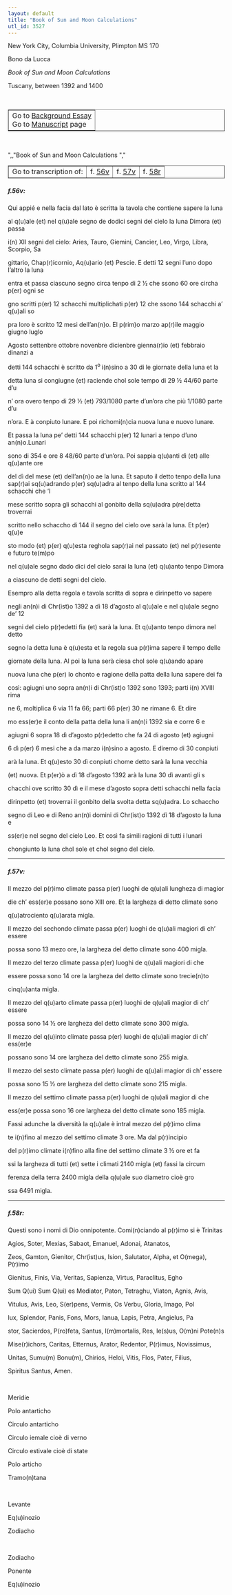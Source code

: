 ```yaml
---
layout: default
title: "Book of Sun and Moon Calculations"
utl_id: 3527
---
```


<p style=""font-weight:300;"">New York City, Columbia University, Plimpton MS 170</p>
<p style=""font-weight:300; margin-left:.25in;"">Bono da Lucca</p>
<p style=""font-weight:300; margin-left:.25in;""><em>Book of Sun and Moon Calculations</em></p>
<p style=""font-weight:300; margin-left:.25in;"">Tuscany, between 1392 and 1400</p>
<p style=""font-size: 0.1em;""> </p>
<table border=""0.5"" cellpadding=""1"" cellspacing=""1"" style=""width: 200px; background-color:#F8F8F8;""><tbody style=""border-color:#ccc""><tr style=""border-color:#ccc""><td>Go to <a href=""https://italian-paleography.library.utoronto.ca/content/about_IP_310"" style=""font-weight:300;"" target=""_blank"">Background Essay</a><br />
			Go to <a href=""https://italian-paleography.library.utoronto.ca/islandora/object/italianpaleography%3AIP_310"" style=""font-weight:300;"" target=""_blank"">Manuscript</a> page</td>
</tr></tbody></table><p> </p>
",,"Book of Sun and Moon Calculations
","
<table border=""0.5"" cellpadding=""1"" cellspacing=""1"" style=""width: 320px; margin-left: 0.25in;""><tbody><tr style=""border-color:#B3B6B7""><td style=""text-align:center"">Go to transcription of:</td>
<td style=""text-align:center"">f. <a href=""#1"">56v</a></td>
<td style=""text-align:center"">f. <a href=""#2"">57v</a></td>
<td style=""text-align:center"">f. <a href=""#3"">58r</a></td>
</tr></tbody></table>
<h5 id=""1"" style=""color:#555;"">f.56v:</h5>
<p>Qui appié e nella facia dal lato è scritta la tavola che contiene sapere la luna</p>
<p>al q(u)ale (et) nel q(u)ale segno de dodici segni del cielo la luna Dimora (et) passa</p>
<p>i(n) XII segni del cielo: Aries, Tauro, Giemini, Cancier, Leo, Virgo, Libra, Scorpio, Sa</p>
<p>gittario, Chap(r)icornio, Aq(u)ario (et) Pescie. E detti 12 segni l’uno dopo l’altro la luna</p>
<p>entra et passa ciascuno segno circa tenpo di 2 ½ che ssono 60 ore circha p(er) ogni se</p>
<p>gno scritti p(er) 12 schacchi multiplichati p(er) 12 che ssono 144 schacchi a’ q(u)ali so</p>
<p>pra loro è scritto 12 mesi dell’an(n)o. El p(rim)o marzo ap(r)ile maggio giugno luglo</p>
<p>Agosto settenbre ottobre novenbre dicienbre gienna(r)io (et) febbraio dinanzi a</p>
<p>detti 144 schacchi è scritto da 1<sup>o </sup>i(n)sino a 30 di le giornate della luna et la</p>
<p>detta luna si congiugne (et) raciende chol sole tempo di 29 ½ 44/60 parte d’u</p>
<p>n’ ora overo tenpo di 29 ½ (et) 793/1080 parte d’un’ora che più 1/1080 parte d’u</p>
<p>n’ora. E à conpiuto lunare. E poi richomi(n)cia nuova luna e nuovo lunare.</p>
<p>Et passa la luna pe’ detti 144 schacchi p(er) 12 lunari a tenpo d’uno an(n)o.Lunari</p>
<p>sono di 354 e ore 8 48/60 parte d’un’ora. Poi sappia q(u)anti dì (et) alle q(u)ante ore</p>
<p>del dì del mese (et) dell’an(n)o ae la luna. Et saputo il detto tenpo della luna<br />
sap(r)ai sq(u)adrando p(er) sq(u)adra al tenpo della luna scritto al 144 schacchi che ‘l</p>
<p>mese scritto sopra gli schacchi al gonbito della sq(u)adra p(re)detta troverrai</p>
<p>scritto nello schaccho di 144 il segno del cielo ove sarà la luna. Et p(er) q(u)e</p>
<p>sto modo (et) p(er) q(u)esta reghola sap(r)ai nel passato (et) nel p(r)esente e futuro te(m)po</p>
<p>nel q(u)ale segno dado dici del cielo sarai la luna (et) q(u)anto tenpo Dimora</p>
<p>a ciascuno de detti segni del cielo.</p>
<p>Esempro alla detta regola e tavola scritta di sopra e dirinpetto vo sapere</p>
<p>negli an(n)i di Chr(ist)o 1392 a dì 18 d’agosto al q(u)ale e nel q(u)ale segno de’ 12</p>
<p>segni del cielo p(r)edetti fia (et) sarà la luna. Et q(u)anto tenpo dimora nel detto</p>
<p>segno la detta luna è q(u)esta et la regola sua p(r)ima sapere il tempo delle</p>
<p>giornate della luna. Al poi la luna serà ciesa chol sole q(u)ando apare</p>
<p>nuova luna che p(er) lo chonto e ragione della patta della luna sapere dei fa</p>
<p>così: agiugni uno sopra an(n)i di Chr(ist)o 1392 sono 1393; parti i(n) XVIII rima</p>
<p>ne 6, moltiplica 6 via 11 fa 66; parti 66 p(er) 30 ne rimane 6. Et dire</p>
<p>mo ess(er)e il conto della patta della luna li an(n)i 1392 sia e corre 6 e</p>
<p>agiugni 6 sopra 18 dì d’agosto p(r)edetto che fa 24 di agosto (et) agiugni</p>
<p>6 dì p(er) 6 mesi che a da marzo i(n)sino a agosto. E diremo di 30 conpiuti</p>
<p>arà la luna. Et q(u)esto 30 dì conpiuti chome detto sarà la luna vecchia</p>
<p>(et) nuova. Et p(er)ò a dì 18 d’agosto 1392 arà la luna 30 dì avanti gli s</p>
<p>chacchi ove scritto 30 dì e il mese d’agosto sopra detti schacchi nella facia</p>
<p>dirinpetto (et) troverrai il gonbito della svolta detta sq(u)adra. Lo schaccho</p>
<p>segno di Leo e di Reno an(n)i domini di Chr(ist)o 1392 dì 18 d’agosto la luna e</p>
<p>ss(er)e nel segno del cielo Leo. Et così fa simili ragioni di tutti i lunari</p>
<p>chongiunto la luna chol sole et chol segno del cielo.</p>

<hr /><h5 id=""2"" style=""color:#555;"">f.57v:</h5>
<p>Il mezzo del p(r)imo climate passa p(er) luoghi de q(u)ali lungheza di magior</p>
<p>die ch’ ess(er)e possano sono XIII ore. Et la largheza di detto climate sono</p>
<p>q(u)atrociento q(u)arata migla.</p>
<p>Il mezzo del sechondo climate passa p(er) luoghi de q(u)ali magiori di ch’ essere</p>
<p>possa sono 13 mezo ore, la largheza del detto climate sono 400 migla.</p>
<p>Il mezzo del terzo climate passa p(er) luoghi de q(u)ali magiori di che</p>
<p>essere possa sono 14 ore la largheza del detto climate sono trecie(n)to</p>
<p>cinq(u)anta migla.</p>
<p>Il mezzo del q(u)arto climate passa p(er) luoghi de q(u)ali magior di ch’ essere</p>
<p>possa sono 14 ½ ore largheza del detto climate sono 300 migla.</p>
<p>Il mezzo del q(u)into climate passa p(er) luoghi de q(u)ali magior di ch’ ess(er)e</p>
<p>possano sono 14 ore largheza del detto climate sono 255 migla.</p>
<p>Il mezzo del sesto climate passa p(er) luoghi de q(u)ali magior di ch’ essere</p>
<p>possa sono 15 ½ ore largheza del detto climate sono 215 migla.</p>
<p>Il mezzo del settimo climate passa p(er) luoghi de q(u)ali magior di che</p>
<p>ess(er)e possa sono 16 ore largheza del detto climate sono 185 migla.</p>
<p>Fassi adunche la diversità la q(u)ale è intral mezzo del p(r)imo clima</p>
<p>te i(n)fino al mezzo del settimo climate 3 ore. Ma dal p(r)incipio</p>
<p>del p(r)imo climate i(n)fino alla fine del settimo climate 3 ½ ore et fa</p>
<p>ssi la largheza di tutti (et) sette i climati 2140 migla (et) fassi la circum</p>
<p>ferenza della terra 2400 migla della q(u)ale suo diametro cioè gro</p>
<p>ssa 6491 migla.</p>

<hr /><h5 id=""3"" style=""color:#555;"">f.58r:</h5>
<p>Questi sono i nomi di Dio onnipotente. Comi(n)ciando al p(r)imo si è Trinitas</p>
<p>Agios, Soter, Mexias, Sabaot, Emanuel, Adonai, Atanatos,</p>
<p>Zeos, Gamton, Gienitor, Chr(ist)us, Ision, Salutator, Alpha, et O(mega), P(r)imo</p>
<p>Gienitus, Finis, Via, Veritas, Sapienza, Virtus, Paraclitus, Egho</p>
<p>Sum Q(ui) Sum Q(ui) es Mediator, Paton, Tetraghu, Viaton, Agnis, Avis,</p>
<p>Vitulus, Avis, Leo, S(er)pens, Vermis, Os Verbu, Gloria, Imago, Pol</p>
<p>lux, Splendor, Panis, Fons, Mors, Ianua, Lapis, Petra, Angielus, Pa</p>
<p>stor, Sacierdos, P(ro)feta, Santus, I(m)mortalis, Res, Ie(s)us, O(m)ni Pote(n)s</p>
<p>Mise(r)ichors, Caritas, Etternus, Arator, Redentor, P(r)imus, Novissimus,</p>
<p>Unitas, Sumu(m) Bonu(m), Chirios, Heloi, Vitis, Flos, Pater, Filius,</p>
<p>Spiritus Santus, Amen.</p>
<p> </p>
<p>Meridie</p>
<p>Polo antarticho</p>
<p>Circulo antarticho</p>
<p>Circulo iemale cioè di verno</p>
<p>Circulo estivale cioè di state</p>
<p>Polo articho</p>
<p>Tramo(n)tana</p>
<p> </p>
<p>Levante</p>
<p>Eq(u)inozio</p>
<p>Zodiacho</p>
<p> </p>
<p>Zodiacho</p>
<p>Ponente</p>
<p>Eq(u)inozio</p>
